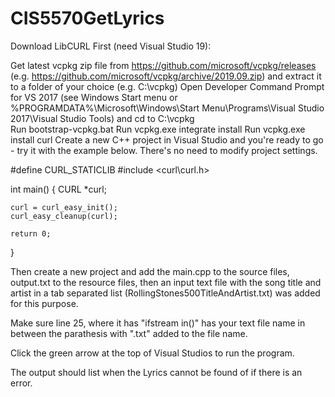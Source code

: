 # CIS5570GetLyrics

Download LibCURL First (need Visual Studio 19):

Get latest vcpkg zip file from https://github.com/microsoft/vcpkg/releases (e.g. https://github.com/microsoft/vcpkg/archive/2019.09.zip) and extract it to a folder of your choice (e.g. C:\vcpkg\)
Open Developer Command Prompt for VS 2017 (see Windows Start menu or %PROGRAMDATA%\Microsoft\Windows\Start Menu\Programs\Visual Studio 2017\Visual Studio Tools\) and cd to C:\vcpkg\
Run bootstrap-vcpkg.bat
Run vcpkg.exe integrate install
Run vcpkg.exe install curl
Create a new C++ project in Visual Studio and you're ready to go - try it with the example below. There's no need to modify project settings.

#define CURL_STATICLIB
#include <curl\curl.h>

int main()
{
    CURL *curl;

    curl = curl_easy_init();
    curl_easy_cleanup(curl);

    return 0;
}

Then create a new project and add the main.cpp to the source files, output.txt to the resource files, then an input text file with the song title and artist in a tab separated list (RollingStones500TitleAndArtist.txt) was added for this purpose.

Make sure line 25, where it has "ifstream in()" has your text file name in between the parathesis with ".txt" added to the file name.

Click the green arrow at the top of Visual Studios to run the program.

The output should list when the Lyrics cannot be found of if there is an error.

